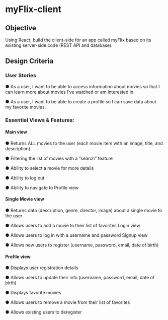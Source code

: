 # myFlix-client

## Objective

Using React, build the client-side for an app called myFlix based on its existing server-side code (REST API and database).

## Design Criteria

### User Stories

● As a user, I want to be able to access information about movies so that I can learn more
about movies I’ve watched or am interested in.

● As a user, I want to be able to create a profile so I can save data about my favorite movies.

### Essential Views & Features:

#### Main view

● Returns ALL movies to the user (each movie item with an image, title, and description)

● Filtering the list of movies with a “search” feature

● Ability to select a movie for more details

● Ability to log out

● Ability to navigate to Profile view

#### Single Movie view

● Returns data (description, genre, director, image) about a single movie to the user 

● Allows users to add a movie to their list of favorites
Login view

● Allows users to log in with a username and password
Signup view

● Allows new users to register (username, password, email, date of birth)

#### Profile view

● Displays user registration details

● Allows users to update their info (username, password, email, date of birth)

● Displays favorite movies

● Allows users to remove a movie from their list of favorites

● Allows existing users to deregister